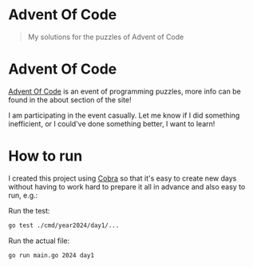 # Advent Of Code

> My solutions for the puzzles of Advent of Code

# Advent Of Code

[Advent Of Code](https://adventofcode.com/2023) is an event of programming puzzles,
more info can be found in the about section of the site!

I am participating in the event casually. Let me know if I did something
inefficient, or I could've done something better, I want to learn!

# How to run

I created this project using [Cobra](https://github.com/spf13/cobra)
so that it's easy to create new days without having to work hard to prepare it
all in advance and also easy to run, e.g.:

Run the test:
```sh
go test ./cmd/year2024/day1/...
```

Run the actual file:
```sh
go run main.go 2024 day1
```
